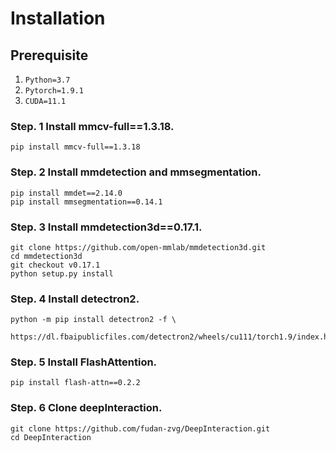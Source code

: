 # Installation
## Prerequisite
1. `Python=3.7`
2. `Pytorch=1.9.1`
3. `CUDA=11.1`

### **Step. 1** Install mmcv-full==1.3.18. 
```
pip install mmcv-full==1.3.18
```

### **Step. 2** Install mmdetection and mmsegmentation. 
```
pip install mmdet==2.14.0
pip install mmsegmentation==0.14.1
```

### **Step. 3** Install mmdetection3d==0.17.1. 
```
git clone https://github.com/open-mmlab/mmdetection3d.git
cd mmdetection3d
git checkout v0.17.1
python setup.py install
```

### **Step. 4** Install detectron2. 
```
python -m pip install detectron2 -f \
  https://dl.fbaipublicfiles.com/detectron2/wheels/cu111/torch1.9/index.html
```

### **Step. 5** Install FlashAttention. 
```
pip install flash-attn==0.2.2
```

### **Step. 6** Clone deepInteraction. 
```
git clone https://github.com/fudan-zvg/DeepInteraction.git
cd DeepInteraction
```
